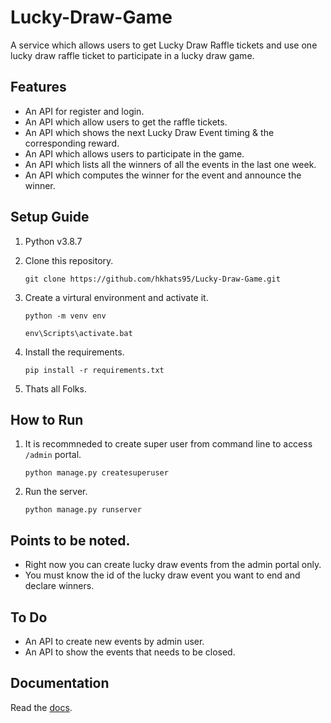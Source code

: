 # Lucky-Draw-Game
A service which allows users to get Lucky Draw Raffle tickets and use one lucky draw raffle ticket to participate in a lucky draw game.

## Features
* An API for register and login.
* An API which allow users to get the raffle tickets.
* An API which shows the next Lucky Draw Event timing & the corresponding reward.
* An API which allows users to participate in the game.
* An API which lists all the winners of all the events in the last one week.
* An API which computes the winner for the event and announce the winner.

## Setup Guide
1. Python v3.8.7
2. Clone this repository.

    ```
    git clone https://github.com/hkhats95/Lucky-Draw-Game.git
    ```

3. Create a virtural environment and activate it.

    ```
    python -m venv env
    ```

    ```
    env\Scripts\activate.bat
    ```

4. Install the requirements.

    ```
    pip install -r requirements.txt
    ```

5. Thats all Folks.


## How to Run
1. It is recommneded to create super user from command line to access `/admin` portal.

    ```
    python manage.py createsuperuser
    ```

2. Run the server.

    ```
    python manage.py runserver
    ```

## Points to be noted.
* Right now you can create lucky draw events from the admin portal only.
* You must know the id of the lucky draw event you want to end and declare winners.

## To Do
* An API to create new events by admin user.
* An API to show the events that needs to be closed.

## Documentation
Read the [docs].



[docs]: https://documenter.getpostman.com/view/13943044/TzK17amm